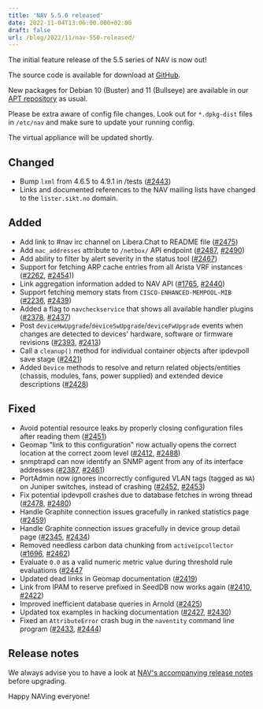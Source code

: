 ```yaml
---
title: 'NAV 5.5.0 released'
date: 2022-11-04T13:06:00.000+02:00
draft: false
url: /blog/2022/11/nav-550-released/
---
```


The initial feature release of the 5.5 series of NAV is now out!

The source code is available for download at [GitHub](https://github.com/UNINETT/nav/releases).

New packages for Debian 10 (Buster) and 11 (Bullseye) are available in our [APT repository](https://nav.uninett.no/install-instructions/#debian) as usual.

Please be extra aware of config file changes. Look out for `*.dpkg-dist` files in `/etc/nav` and make sure to update your running config.

The virtual appliance will be updated shortly.

Changed
-------

*   Bump <code>lxml</code> from 4.6.5 to 4.9.1 in /tests ([#2443](https://github.com/Uninett/nav/pull/2443))
*   Links and documented references to the NAV mailing lists have changed to the `lister.sikt.no` domain.

Added
-------

*   Add link to #nav irc channel on Libera.Chat to README file ([#2475](https://github.com/Uninett/nav/pull/2475))
*   Add `mac_addresses` attribute to `/netbox/` API endpoint ([#2487](https://github.com/Uninett/nav/pull/2487), [#2490](https://github.com/Uninett/nav/pull/2490))
*   Add ability to filter by alert severity in the status tool ([#2467](https://github.com/Uninett/nav/pull/2467))
*   Support for fetching ARP cache entries from all Arista VRF instances ([#2262](https://github.com/Uninett/nav/issues/2262), [#2454](https://github.com/Uninett/nav/pull/2454)))
*   Link aggregation information added to NAV API ([#1765](https://github.com/Uninett/nav/issues/1765), [#2440](https://github.com/Uninett/nav/pull/2440))
*   Support fetching memory stats from `CISCO-ENHANCED-MEMPOOL-MIB` ([#2236](https://github.com/Uninett/nav/issues/2236), [#2439](https://github.com/Uninett/nav/pull/2439))
*   Added a flag to `navcheckservice` that shows all available handler plugins ([#2378](https://github.com/Uninett/nav/issues/2378), [#2437](https://github.com/Uninett/nav/pull/2437))
*   Post `deviceHwUpgrade`/`deviceSwUpgrade`/`deviceFwUpgrade` events when changes are detected to devices' hardware, software or firmware revisions ([#2393](https://github.com/Uninett/nav/issues/2393), [#2413](https://github.com/Uninett/nav/pull/2413))
*   Call a `cleanup()` method for individual container objects after ipdevpoll save stage ([#2421](https://github.com/Uninett/nav/pull/2421))
*   Added `Device` methods to resolve and return related objects/entities (chassis, modules, fans, power supplied) and extended device descriptions ([#2428](https://github.com/Uninett/nav/pull/2428))

Fixed
-------

*   Avoid potential resource leaks by properly closing configuration files after reading them ([#2451](https://github.com/Uninett/nav/pull/2451))
*   Geomap "link to this configuration" now actually opens the correct location at the correct zoom level ([#2412](https://github.com/Uninett/nav/issues/2412), [#2488](https://github.com/Uninett/nav/pull/2488))
*   snmptrapd can now identify an SNMP agent from any of its interface addresses ([#2387](https://github.com/Uninett/nav/issues/2387), [#2461](https://github.com/Uninett/nav/pull/2461))
*   PortAdmin now ignores incorrectly configured VLAN tags (tagged as `NA`) on Juniper switches, instead of crashing ([#2452](https://github.com/Uninett/nav/issues/2452), [#2453](https://github.com/Uninett/nav/pull/2453))
*   Fix potential ipdevpoll crashes due to database fetches in wrong thread ([#2478](https://github.com/Uninett/nav/issues/2478), [#2480](https://github.com/Uninett/nav/pull/2480))
*   Handle Graphite connection issues gracefully in ranked statistics page ([#2459](https://github.com/Uninett/nav/pull/2459))
*   Handle Graphite connection issues gracefully in device group detail page ([#2345](https://github.com/Uninett/nav/issues/2345), [#2434](https://github.com/Uninett/nav/pull/2434))
*   Removed needless carbon data chunking from `activeipcollector` ([#1696](https://github.com/Uninett/nav/issues/1696), [#2462](https://github.com/Uninett/nav/pull/2462))
*   Evaluate `0.0` as a valid numeric metric value during threshold rule evaluations ([#2447](https://github.com/Uninett/nav/issues/2447)
*   Updated dead links in Geomap documentation ([#2419](https://github.com/Uninett/nav/pull/2419))
*   Link from IPAM to reserve prefixed in SeedDB now works again ([#2410](https://github.com/Uninett/nav/issues/2410), [#2422](https://github.com/Uninett/nav/pull/2422))
*   Improved inefficient database queries in Arnold ([#2425](https://github.com/Uninett/nav/pull/2425))
*   Updated tox examples in hacking documentation ([#2427](https://github.com/Uninett/nav/issues/2427), [#2430](https://github.com/Uninett/nav/pull/2430))
*   Fixed an `AttributeError` crash bug in the `naventity` command line program ([#2433](https://github.com/Uninett/nav/issues/2433), [#2444](https://github.com/Uninett/nav/pull/2444))

Release notes
-------------

We always advise you to have a look at [NAV's accompanying release notes](https://nav.readthedocs.io/en/5.5.x/release-notes.html#nav-5-5) before upgrading.

Happy NAVing everyone!
